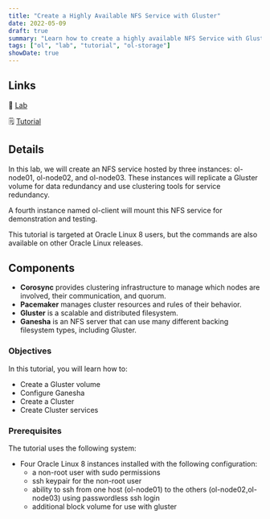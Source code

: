 ```yaml
---
title: "Create a Highly Available NFS Service with Gluster"
date: 2022-05-09
draft: true
summary: "Learn how to create a highly available NFS Service with Gluster"
tags: ["ol", "lab", "tutorial", "ol-storage"]
showDate: true
---
```


## Links

:crescent_moon: [Lab](https://luna.oracle.com/lab/2bf5d9a2-7afc-4286-97ef-386427e3ebea)

:spiral_notepad: [Tutorial](https://docs.oracle.com/en/learn/ol-ha-nfs)

## Details

In this lab, we will create an NFS service hosted by three instances: ol-node01, ol-node02, and ol-node03. These instances will replicate a Gluster volume for data redundancy and use clustering tools for service redundancy.

A fourth instance named ol-client will mount this NFS service for demonstration and testing.

This tutorial is targeted at Oracle Linux 8 users, but the commands are also available on other Oracle Linux releases.

## Components

- **Corosync** provides clustering infrastructure to manage which nodes are involved, their communication, and quorum.
- **Pacemaker** manages cluster resources and rules of their behavior.
- **Gluster** is a scalable and distributed filesystem.
- **Ganesha** is an NFS server that can use many different backing filesystem types, including Gluster.

### Objectives

In this tutorial, you will learn how to:

- Create a Gluster volume
- Configure Ganesha
- Create a Cluster
- Create Cluster services

### Prerequisites

The tutorial uses the following system:

- Four Oracle Linux 8 instances installed with the following configuration:
  - a non-root user with sudo permissions
  - ssh keypair for the non-root user
  - ability to ssh from one host (ol-node01) to the others (ol-node02,ol-node03) using passwordless ssh login
  - additional block volume for use with gluster
